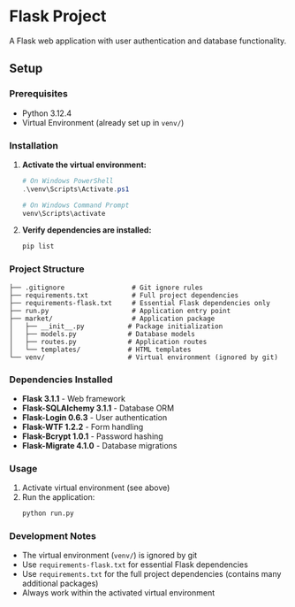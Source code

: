 # Flask Project

A Flask web application with user authentication and database functionality.

## Setup

### Prerequisites
- Python 3.12.4
- Virtual Environment (already set up in `venv/`)

### Installation

1. **Activate the virtual environment:**
   ```powershell
   # On Windows PowerShell
   .\venv\Scripts\Activate.ps1
   
   # On Windows Command Prompt
   venv\Scripts\activate
   ```

2. **Verify dependencies are installed:**
   ```bash
   pip list
   ```

### Project Structure
```
├── .gitignore                 # Git ignore rules
├── requirements.txt           # Full project dependencies
├── requirements-flask.txt     # Essential Flask dependencies only
├── run.py                     # Application entry point
├── market/                    # Application package
│   ├── __init__.py           # Package initialization
│   ├── models.py             # Database models
│   ├── routes.py             # Application routes
│   └── templates/            # HTML templates
└── venv/                     # Virtual environment (ignored by git)
```

### Dependencies Installed
- **Flask 3.1.1** - Web framework
- **Flask-SQLAlchemy 3.1.1** - Database ORM
- **Flask-Login 0.6.3** - User authentication
- **Flask-WTF 1.2.2** - Form handling
- **Flask-Bcrypt 1.0.1** - Password hashing
- **Flask-Migrate 4.1.0** - Database migrations

### Usage

1. Activate virtual environment (see above)
2. Run the application:
   ```bash
   python run.py
   ```

### Development Notes

- The virtual environment (`venv/`) is ignored by git
- Use `requirements-flask.txt` for essential Flask dependencies
- Use `requirements.txt` for the full project dependencies (contains many additional packages)
- Always work within the activated virtual environment
